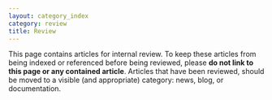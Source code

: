 ```yaml
---
layout: category_index
category: review
title: Review
---
```


<!--
{% assign category_items = site.categories.review %}
-->

This page contains articles for internal review. To keep these articles from
being indexed or referenced before being reviewed, please **do not link to
this page or any contained article**. Articles that have been reviewed, should
be moved to a visible (and appropriate) category: news, blog, or
documentation.

